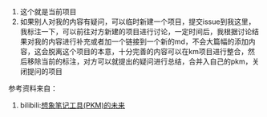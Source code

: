 1. 这个就是当前项目
2. 如果别人对我的内容有疑问，可以临时新建一个项目，提交issue到我这里，我标注一下，可以前往对方新建的项目进行讨论，一定时间后，我根据讨论结果对我的内容进行补充或者加一个链接到一个新的md，不会大篇幅的添加内容，这会脱离这个项目的本意，十分完善的内容可以在km项目进行整合，然后移除当前的标注，对方可以就提出的疑问进行总结，合并入自己的pkm，关闭提问的项目

参考资料来自：
1. bilibili:[想象笔记工具(PKM)的未来](https://www.bilibili.com/video/BV1hk4y1H7rR)
